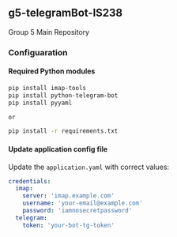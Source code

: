 ## g5-telegramBot-IS238
Group 5 Main Repository

### Configuaration

#### Required Python modules
```bash
pip install imap-tools
pip install python-telegram-bot  
pip install pyyaml

or 

pip install -r requirements.txt
```

#### Update application config file
Update the `application.yaml` with correct values:
```yaml
credentials:
  imap:
    server: 'imap.example.com' 
    username: 'your-email@example.com'
    password: 'iamnosecretpassword'
  telegram:
    token: 'your-bot-tg-token'
```